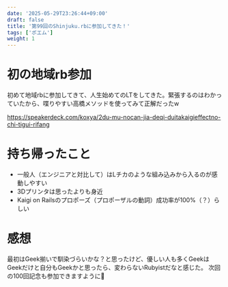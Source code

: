 ```yaml
---
date: '2025-05-29T23:26:44+09:00'
draft: false
title: '第99回のShinjuku.rbに参加してきた！'
tags: ['ポエム']
weight: 1
---
```


# 初の地域rb参加

初めて地域rbに参加してきて、人生始めてのLTをしてきた。緊張するのはわかっていたから、喋りやすい高橋メソッドを使ってみて正解だったw

https://speakerdeck.com/koxya/2du-mu-nocan-jia-deqi-duitakaigieffectno-chi-tigui-rifang

# 持ち帰ったこと

- 一般人（エンジニアと対比して）はLチカのような組み込みから入るのが感動しやすい
- 3Dプリンタは思ったよりも身近
- Kaigi on Railsのプロポーズ（プロポーザルの動詞）成功率が100%（？）らしい

# 感想

最初はGeek揃いで馴染づらいかな？と思ったけど、優しい人も多くGeekはGeekだけと自分もGeekかと思ったら、変わらないRubyistだなと感じた。
次回の100回記念も参加できますように:pray:
